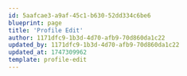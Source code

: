 ```yaml
---
id: 5aafcae3-a9af-45c1-b630-52dd334c6be6
blueprint: page
title: 'Profile Edit'
author: 1171dfc9-1b3d-4d70-afb9-70d860da1c22
updated_by: 1171dfc9-1b3d-4d70-afb9-70d860da1c22
updated_at: 1747309962
template: profile-edit
---
```

